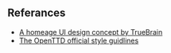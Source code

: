 ## Referances

- [A homeage UI design concept by TrueBrain](https://gist.github.com/TrueBrain/717ec940bb48d309747bffdc5b2e507e)
- [The OpenTTD official style guidlines](https://wiki.openttd.org/en/Development/GUI%20Style%20Guide)